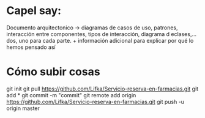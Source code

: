 # Capel say:

Documento arquitectonico -> diagramas de casos de uso, patrones, interacción entre componentes, tipos de interacción, diagrama d eclases,... dos, uno para cada parte. + información adicional para explicar por qué lo hemos pensado así


# Cómo subir cosas

git init
git pull https://github.com/Lifka/Servicio-reserva-en-farmacias.git
git add *
git commit -m "commit"
git remote add origin https://github.com/Lifka/Servicio-reserva-en-farmacias.git
git push -u origin master